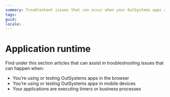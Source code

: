```yaml
---
summary: Troubleshoot issues that can occur when your OutSystems apps are running on the browser or a device.
tags: 
guid:
locale:
---
```


# Application runtime

Find under this section articles that can assist in troubleshooting issues that can happen when:

* You're using or testing OutSystems apps in the browser
* You're using or testing OutSystems apps in mobile devices
* Your applications are executing timers or business processes
